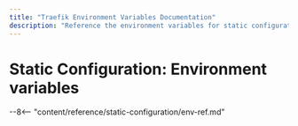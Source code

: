 ```yaml
---
title: "Traefik Environment Variables Documentation"
description: "Reference the environment variables for static configuration in Traefik Proxy. Read the technical documentation."
---
```


# Static Configuration: Environment variables

--8<-- "content/reference/static-configuration/env-ref.md"
